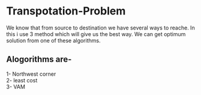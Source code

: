 # Transpotation-Problem

We know that from source to destination we have several ways to reache. In this i use 3 method which will give us the best way. We can get optimum solution from one of these algorithms.
## Alogorithms are-
1- Northwest corner  
2- least cost  
3- VAM
